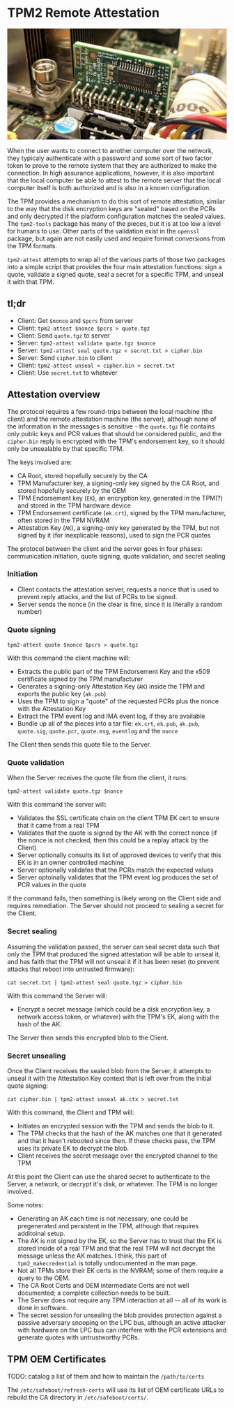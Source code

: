 # TPM2 Remote Attestation
![TPM on a server mainboard](images/tpm-header.jpg)

When the user wants to connect to another computer over the network,
they typicaly authenticate with a password and some sort of two factor
token to prove to the remote system that they are authorized to
make the connection.  In high assurance applications, however, it is
also important that the local computer be able to attest to the remote
server that the local computer itself is both authorized and is also
in a known configuration.

The TPM provides a mechanism to do this sort of remote attestation,
similar to the way that the disk encryption keys are "sealed" based
on the PCRs and only decrypted if the platform configuration matches
the sealed values.  The `tpm2-tools` package has many of the pieces,
but it is at too low a level for humans to use.  Other parts of the
validation exist in the `openssl` package, but again are not easily
used and require format conversions from the TPM formats.

`tpm2-attest` attempts to wrap all of the various parts of
those two packages into a simple script that provides the four
main attestation functions: sign a quote, validate a signed quote,
seal a secret for a specific TPM, and unseal it with that TPM.

## tl;dr

* Client: Get `$nonce` and `$pcrs` from server
* Client: `tpm2-attest $nonce $pcrs > quote.tgz`
* Client: Send `quote.tgz` to server
* Server: `tpm2-attest validate quote.tgz $nonce`
* Server: `tpm2-attest seal quote.tgz < secret.txt > cipher.bin`
* Server: Send `cipher.bin` to client
* Client: `tpm2-attest unseal < cipher.bin > secret.txt`
* Client: Use `secret.txt` to whatever

## Attestation overview

The protocol requires a few round-trips between the local machine (the client)
and the remote attestation machine (the server), although none of the information
in the messages is sensitive - the `quote.tgz` file contains only public keys
and PCR values that should be considered public, and the `cipher.bin` reply
is encrypted with the TPM's endorsement key, so it should only be unsealable by
that specific TPM.

The keys involved are:

* CA Root, stored hopefully securely by the CA
* TPM Manufacturer key, a signing-only key signed by the CA Root, and stored hopefully securely by the OEM
* TPM Endorsement key (`EK`), an encryption key, generated in the TPM(?) and stored in the TPM hardware device
* TPM Endorsement certificate (`ek.crt`), signed by the TPM manufacturer, often stored in the TPM NVRAM
* Attestation Key (`AK`), a signing-only key generated by the TPM, but not signed by it (for inexplicable reasons), used to sign the PCR quotes

The protocol between the client and the server goes in four phases: communication initiation, quote signing, quote validation, and secret sealing

### Initiation

* Client contacts the attestation server, requests a nonce that is used to prevent reply attacks, and the list of PCRs to be signed.
* Server sends the nonce (in the clear is fine, since it is literally a random number)

### Quote signing
```
tpm2-attest quote $nonce $pcrs > quote.tgz
```

With this command the client machine will:

* Extracts the public part of the TPM Endorsement Key and the x509 certificate signed by the TPM manufacturer
* Generates a signing-only Attestation Key (`AK`) inside the TPM and exports the public key (`ak.pub`)
* Uses the TPM to sign a "quote" of the requested PCRs plus the nonce with the Attestation Key
* Extract the TPM event log and IMA event log, if they are available
* Bundle up all of the pieces into a tar file: `ek.crt`, `ek.pub`, `ak.pub`, `quote.sig`, `quote.pcr`, `quote.msg`, `eventlog` and the `nonce`

The Client then sends this quote file to the Server.

### Quote validation
When the Server receives the quote file from the client, it runs:
```
tpm2-attest validate quote.tgz $nonce
```

With this command the server will:

* Validates the SSL certificate chain on the client TPM EK cert to ensure that it came from a real TPM
* Validates that the quote is signed by the AK with the correct nonce (if the nonce is not checked, then this could be a replay attack by the Client)
* Server optionally consults its list of approved devices to verify that this EK is in an owner controlled machine
* Server optionally validates that the PCRs match the expected values
* Server optoinally validates that the TPM event log produces the set of
PCR values in the quote

If the command fails, then something is likely wrong on the Client side
and requires remediation.  The Server should not proceed to sealing a
secret for the Client.

### Secret sealing

Assuming the validation passed, the server can seal secret data such
that only the TPM that produced the signed attestation will be able to
unseal it, and has faith that the TPM will not unseal it if it has been
reset (to prevent attacks that reboot into untrusted firmware):

```
cat secret.txt | tpm2-attest seal quote.tgz > cipher.bin
```

With this command the Server will:

* Encrypt a secret message (which could be a disk encryption key, a network access token, or whatever) with the TPM's EK, along with the hash of the AK.

The Server then sends this encrypted blob to the Client.

### Secret unsealing
Once the Client receives the sealed blob from the Server, it attempts
to unseal it with the Attestation Key context that is left over from the
initial quote signing:

```
cat cipher.bin | tpm2-attest unseal ak.ctx > secret.txt
```

With this command, the Client and TPM will:

* Initiates an encrypted session with the TPM and sends the blob to it.
* The TPM checks that the hash of the AK matches one that it generated and that it hasn't rebooted since then. If these checks pass, the TPM uses its private EK to decrypt the blob.
* Client receives the secret message over the encrypted channel to the TPM

At this point the Client can use the shared secret to authenticate to
the Server, a network, or decrypt it's disk, or whatever.  The TPM is
no longer involved.

Some notes:

* Generating an AK each time is not necessary; one could be pregenerated and persistent in the TPM, although that requires additoinal setup.
* The AK is not signed by the EK, so the Server has to trust that the EK is stored inside of a real TPM and that
the real TPM will not decrypt the message unless the AK matches. I think, this part of `tpm2_makecredential` is
totally undocumented in the man page.
* Not all TPMs store their EK certs in the NVRAM; some of them require a query to the OEM.
* The CA Root Certs and OEM intermediate Certs are not well documented; a complete collection needs to be built.
* The Server does not require any TPM interaction at all -- all of its work is done in software.
* The secret session for unsealing the blob provides protection against a passive adversary snooping on the LPC bus, although an active attacker with hardware on the LPC bus can interfere with the PCR extensions and generate quotes with untrustworthy PCRs.

## TPM OEM Certificates

TODO: catalog a list of them and how to maintain the `/path/to/certs`

The `/etc/safeboot/refresh-certs` will use its list of OEM certificate URLs
to rebuild the CA directory in `/etc/safeboot/certs/`.
